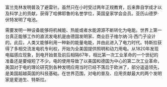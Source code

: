 富兰克林发明普及了避雷针。虽然只在小时受过两年正规教育，后来靠自学成才以及科学上的贡献，获得了哈佛耶鲁的名誉学位，英国皇家学会会员。亚历山德罗·伏特发明了电池。

需要发明一种设备能够将机械能、热能或者水能源源不断转化为电能。世界上第一台真正能够工作的直流发电机是由德国发明家、商业巨子维尔纳·冯·西门子设计的。此后，人类又能够利用一种新的能量电能，并由此进入了电力时代。特斯拉获得了多相交流发电机专利权，开始为全美国提供照明和动力用电。从1820年发现电磁感应现象，到电开始普及前后相隔67年，相比第一次工业革命的一个世纪的准备还是要缩短了不少。电的使用导致了以美国和德国为中心的第二次工业革命，美国对于电的理论研究到各种发明应用当时已经不落后于欧洲了，部分遥遥领先，是美国超越英国的科技基础。在世界范围，对电的普及、应用贡献最大的两个发明家是爱迪生、特斯拉。
